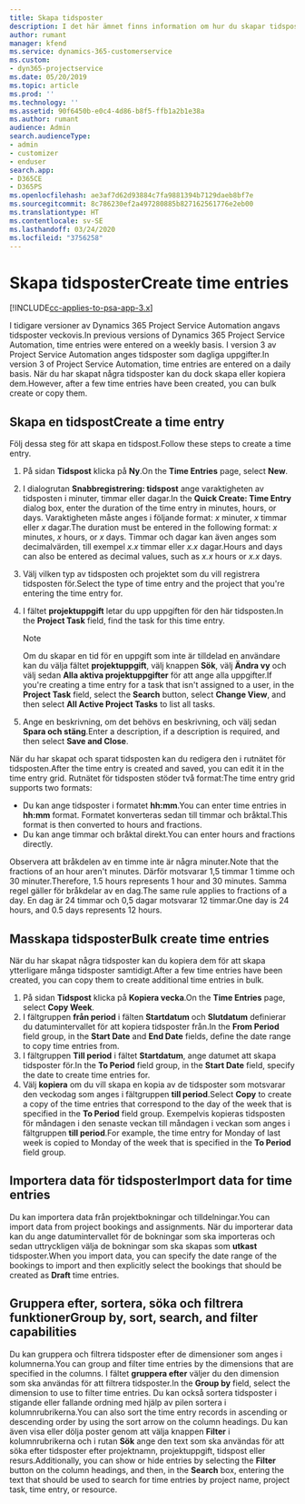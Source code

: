 ```yaml
---
title: Skapa tidsposter
description: I det här ämnet finns information om hur du skapar tidsposter.
author: rumant
manager: kfend
ms.service: dynamics-365-customerservice
ms.custom:
- dyn365-projectservice
ms.date: 05/20/2019
ms.topic: article
ms.prod: ''
ms.technology: ''
ms.assetid: 90f6450b-e0c4-4d86-b8f5-ffb1a2b1e38a
ms.author: rumant
audience: Admin
search.audienceType:
- admin
- customizer
- enduser
search.app:
- D365CE
- D365PS
ms.openlocfilehash: ae3af7d62d93884c7fa9881394b7129daeb8bf7e
ms.sourcegitcommit: 8c786230ef2a497280885b827162561776e2eb00
ms.translationtype: HT
ms.contentlocale: sv-SE
ms.lasthandoff: 03/24/2020
ms.locfileid: "3756258"
---
```

# <a name="create-time-entries"></a><span data-ttu-id="29207-103">Skapa tidsposter</span><span class="sxs-lookup"><span data-stu-id="29207-103">Create time entries</span></span>

[!INCLUDE[cc-applies-to-psa-app-3.x](../includes/cc-applies-to-psa-app-3x.md)]

<span data-ttu-id="29207-104">I tidigare versioner av Dynamics 365 Project Service Automation angavs tidsposter veckovis.</span><span class="sxs-lookup"><span data-stu-id="29207-104">In previous versions of Dynamics 365 Project Service Automation, time entries were entered on a weekly basis.</span></span> <span data-ttu-id="29207-105">I version 3 av Project Service Automation anges tidsposter som dagliga uppgifter.</span><span class="sxs-lookup"><span data-stu-id="29207-105">In version 3 of Project Service Automation, time entries are entered on a daily basis.</span></span> <span data-ttu-id="29207-106">När du har skapat några tidsposter kan du dock skapa eller kopiera dem.</span><span class="sxs-lookup"><span data-stu-id="29207-106">However, after a few time entries have been created, you can bulk create or copy them.</span></span>

## <a name="create-a-time-entry"></a><span data-ttu-id="29207-107">Skapa en tidspost</span><span class="sxs-lookup"><span data-stu-id="29207-107">Create a time entry</span></span>

<span data-ttu-id="29207-108">Följ dessa steg för att skapa en tidspost.</span><span class="sxs-lookup"><span data-stu-id="29207-108">Follow these steps to create a time entry.</span></span>

1. <span data-ttu-id="29207-109">På sidan **Tidspost** klicka på **Ny**.</span><span class="sxs-lookup"><span data-stu-id="29207-109">On the **Time Entries** page, select **New**.</span></span>
2. <span data-ttu-id="29207-110">I dialogrutan **Snabbregistrering: tidspost** ange varaktigheten av tidsposten i minuter, timmar eller dagar.</span><span class="sxs-lookup"><span data-stu-id="29207-110">In the **Quick Create: Time Entry** dialog box, enter the duration of the time entry in minutes, hours, or days.</span></span> <span data-ttu-id="29207-111">Varaktigheten måste anges i följande format: *x* minuter, *x* timmar eller *x* dagar.</span><span class="sxs-lookup"><span data-stu-id="29207-111">The duration must be entered in the following format: *x* minutes, *x* hours, or *x* days.</span></span> <span data-ttu-id="29207-112">Timmar och dagar kan även anges som decimalvärden, till exempel *x.x* timmar eller *x.x* dagar.</span><span class="sxs-lookup"><span data-stu-id="29207-112">Hours and days can also be entered as decimal values, such as *x.x* hours or *x.x* days.</span></span>
3. <span data-ttu-id="29207-113">Välj vilken typ av tidsposten och projektet som du vill registrera tidsposten för.</span><span class="sxs-lookup"><span data-stu-id="29207-113">Select the type of time entry and the project that you're entering the time entry for.</span></span>
4. <span data-ttu-id="29207-114">I fältet **projektuppgift** letar du upp uppgiften för den här tidsposten.</span><span class="sxs-lookup"><span data-stu-id="29207-114">In the **Project Task** field, find the task for this time entry.</span></span>

    > [!NOTE]
    > <span data-ttu-id="29207-115">Om du skapar en tid för en uppgift som inte är tilldelad en användare kan du välja fältet **projektuppgift**, välj knappen **Sök**, välj **Ändra vy** och välj sedan **Alla aktiva projektuppgifter** för att ange alla uppgifter.</span><span class="sxs-lookup"><span data-stu-id="29207-115">If you're creating a time entry for a task that isn't assigned to a user, in the **Project Task** field, select the **Search** button, select **Change View**, and then select **All Active Project Tasks** to list all tasks.</span></span>

5. <span data-ttu-id="29207-116">Ange en beskrivning, om det behövs en beskrivning, och välj sedan **Spara och stäng**.</span><span class="sxs-lookup"><span data-stu-id="29207-116">Enter a description, if a description is required, and then select **Save and Close**.</span></span>

<span data-ttu-id="29207-117">När du har skapat och sparat tidsposten kan du redigera den i rutnätet för tidsposten.</span><span class="sxs-lookup"><span data-stu-id="29207-117">After the time entry is created and saved, you can edit it in the time entry grid.</span></span> <span data-ttu-id="29207-118">Rutnätet för tidsposten stöder två format:</span><span class="sxs-lookup"><span data-stu-id="29207-118">The time entry grid supports two formats:</span></span>

- <span data-ttu-id="29207-119">Du kan ange tidsposter i formatet **hh:mm**.</span><span class="sxs-lookup"><span data-stu-id="29207-119">You can enter time entries in **hh:mm** format.</span></span> <span data-ttu-id="29207-120">Formatet konverteras sedan till timmar och bråktal.</span><span class="sxs-lookup"><span data-stu-id="29207-120">This format is then converted to hours and fractions.</span></span>
- <span data-ttu-id="29207-121">Du kan ange timmar och bråktal direkt.</span><span class="sxs-lookup"><span data-stu-id="29207-121">You can enter hours and fractions directly.</span></span>

<span data-ttu-id="29207-122">Observera att bråkdelen av en timme inte är några minuter.</span><span class="sxs-lookup"><span data-stu-id="29207-122">Note that the fractions of an hour aren't minutes.</span></span> <span data-ttu-id="29207-123">Därför motsvarar 1,5 timmar 1 timme och 30 minuter.</span><span class="sxs-lookup"><span data-stu-id="29207-123">Therefore, 1.5 hours represents 1 hour and 30 minutes.</span></span> <span data-ttu-id="29207-124">Samma regel gäller för bråkdelar av en dag.</span><span class="sxs-lookup"><span data-stu-id="29207-124">The same rule applies to fractions of a day.</span></span> <span data-ttu-id="29207-125">En dag är 24 timmar och 0,5 dagar motsvarar 12 timmar.</span><span class="sxs-lookup"><span data-stu-id="29207-125">One day is 24 hours, and 0.5 days represents 12 hours.</span></span>

## <a name="bulk-create-time-entries"></a><span data-ttu-id="29207-126">Masskapa tidsposter</span><span class="sxs-lookup"><span data-stu-id="29207-126">Bulk create time entries</span></span>

<span data-ttu-id="29207-127">När du har skapat några tidsposter kan du kopiera dem för att skapa ytterligare många tidsposter samtidigt.</span><span class="sxs-lookup"><span data-stu-id="29207-127">After a few time entries have been created, you can copy them to create additional time entries in bulk.</span></span>

1. <span data-ttu-id="29207-128">På sidan **Tidspost** klicka på **Kopiera vecka**.</span><span class="sxs-lookup"><span data-stu-id="29207-128">On the **Time Entries** page, select **Copy Week**.</span></span>
2. <span data-ttu-id="29207-129">I fältgruppen **från period** i fälten **Startdatum** och **Slutdatum** definierar du datumintervallet för att kopiera tidsposter från.</span><span class="sxs-lookup"><span data-stu-id="29207-129">In the **From Period** field group, in the **Start Date** and **End Date** fields, define the date range to copy time entries from.</span></span>
3. <span data-ttu-id="29207-130">I fältgruppen **Till period** i fältet **Startdatum**, ange datumet att skapa tidsposter för.</span><span class="sxs-lookup"><span data-stu-id="29207-130">In the **To Period** field group, in the **Start Date** field, specify the date to create time entries for.</span></span>
4. <span data-ttu-id="29207-131">Välj **kopiera** om du vill skapa en kopia av de tidsposter som motsvarar den veckodag som anges i fältgruppen **till period**.</span><span class="sxs-lookup"><span data-stu-id="29207-131">Select **Copy** to create a copy of the time entries that correspond to the day of the week that is specified in the **To Period** field group.</span></span> <span data-ttu-id="29207-132">Exempelvis kopieras tidsposten för måndagen i den senaste veckan till måndagen i veckan som anges i fältgruppen **till period**.</span><span class="sxs-lookup"><span data-stu-id="29207-132">For example, the time entry for Monday of last week is copied to Monday of the week that is specified in the **To Period** field group.</span></span>

## <a name="import-data-for-time-entries"></a><span data-ttu-id="29207-133">Importera data för tidsposter</span><span class="sxs-lookup"><span data-stu-id="29207-133">Import data for time entries</span></span>

<span data-ttu-id="29207-134">Du kan importera data från projektbokningar och tilldelningar.</span><span class="sxs-lookup"><span data-stu-id="29207-134">You can import data from project bookings and assignments.</span></span> <span data-ttu-id="29207-135">När du importerar data kan du ange datumintervallet för de bokningar som ska importeras och sedan uttryckligen välja de bokningar som ska skapas som **utkast** tidsposter.</span><span class="sxs-lookup"><span data-stu-id="29207-135">When you import data, you can specify the date range of the bookings to import and then explicitly select the bookings that should be created as **Draft** time entries.</span></span>

## <a name="group-by-sort-search-and-filter-capabilities"></a><span data-ttu-id="29207-136">Gruppera efter, sortera, söka och filtrera funktioner</span><span class="sxs-lookup"><span data-stu-id="29207-136">Group by, sort, search, and filter capabilities</span></span>

<span data-ttu-id="29207-137">Du kan gruppera och filtrera tidsposter efter de dimensioner som anges i kolumnerna.</span><span class="sxs-lookup"><span data-stu-id="29207-137">You can group and filter time entries by the dimensions that are specified in the columns.</span></span> <span data-ttu-id="29207-138">I fältet **gruppera efter** väljer du den dimension som ska användas för att filtrera tidsposter.</span><span class="sxs-lookup"><span data-stu-id="29207-138">In the **Group by** field, select the dimension to use to filter time entries.</span></span> <span data-ttu-id="29207-139">Du kan också sortera tidsposter i stigande eller fallande ordning med hjälp av pilen sortera i kolumnrubrikerna.</span><span class="sxs-lookup"><span data-stu-id="29207-139">You can also sort the time entry records in ascending or descending order by using the sort arrow on the column headings.</span></span> <span data-ttu-id="29207-140">Du kan även visa eller dölja poster genom att välja knappen **Filter** i kolumnrubrikerna och i rutan **Sök** ange den text som ska användas för att söka efter tidsposter efter projektnamn, projektuppgift, tidspost eller resurs.</span><span class="sxs-lookup"><span data-stu-id="29207-140">Additionally, you can show or hide entries by selecting the **Filter** button on the column headings, and then, in the **Search** box, entering the text that should be used to search for time entries by project name, project task, time entry, or resource.</span></span>
